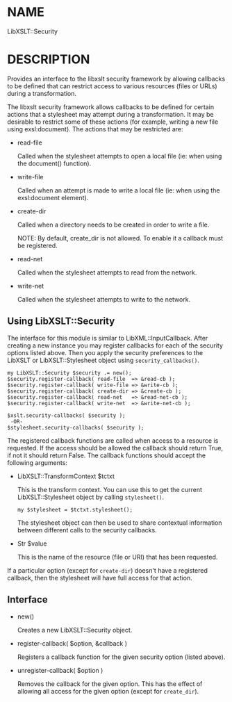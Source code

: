 NAME
====

LibXSLT::Security

DESCRIPTION
===========

Provides an interface to the libxslt security framework by allowing callbacks to be defined that can restrict access to various resources (files or URLs) during a transformation.

The libxslt security framework allows callbacks to be defined for certain actions that a stylesheet may attempt during a transformation. It may be desirable to restrict some of these actions (for example, writing a new file using exsl:document). The actions that may be restricted are:

  * read-file

    Called when the stylesheet attempts to open a local file (ie: when using the document() function).

  * write-file

    Called when an attempt is made to write a local file (ie: when using the exsl:document element).

  * create-dir

    Called when a directory needs to be created in order to write a file.

    NOTE: By default, create_dir is not allowed. To enable it a callback must be registered.

  * read-net

    Called when the stylesheet attempts to read from the network.

  * write-net

    Called when the stylesheet attempts to write to the network.

Using LibXSLT::Security
-----------------------

The interface for this module is similar to LibXML::InputCallback. After creating a new instance you may register callbacks for each of the security options listed above. Then you apply the security preferences to the LibXSLT or LibXSLT::Stylesheet object using `security_callbacks()`.

    my LibXSLT::Security $security .= new();
    $security.register-callback( read-file  => &read-cb );
    $security.register-callback( write-file => &write-cb );
    $security.register-callback( create-dir => &create-cb );
    $security.register-callback( read-net   => &read-net-cb );
    $security.register-callback( write-net  => &write-net-cb );

    $xslt.security-callbacks( $security );
     -OR-
    $stylesheet.security-callbacks( $security );

The registered callback functions are called when access to a resource is requested. If the access should be allowed the callback should return True, if not it should return False. The callback functions should accept the following arguments:

  * LibXSLT::TransformContext $tctxt

    This is the transform context. You can use this to get the current LibXSLT::Stylesheet object by calling `stylesheet()`.

        my $stylesheet = $tctxt.stylesheet();

    The stylesheet object can then be used to share contextual information between different calls to the security callbacks.

  * Str $value

    This is the name of the resource (file or URI) that has been requested.

If a particular option (except for `create-dir`) doesn't have a registered callback, then the stylesheet will have full access for that action.

Interface
---------

  * new()

    Creates a new LibXSLT::Security object.

  * register-callback( $option, &callback )

    Registers a callback function for the given security option (listed above).

  * unregister-callback( $option )

    Removes the callback for the given option. This has the effect of allowing all access for the given option (except for `create_dir`).

